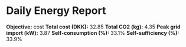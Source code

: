 # Daily Energy Report

**Objective:** cost
**Total cost (DKK):** 32.85
**Total CO2 (kg):** 4.35
**Peak grid import (kW):** 3.87
**Self-consumption (%):** 33.1%
**Self-sufficiency (%):** 33.9%
